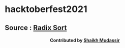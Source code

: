 # hacktoberfest2021

## Source : [Radix Sort](https://www.geeksforgeeks.org/radix-sort/)

<div align="center"><h4>Contributed by <a href="https://github.com/shaikhmudassir">Shaikh Mudassir</a></h4></div>
